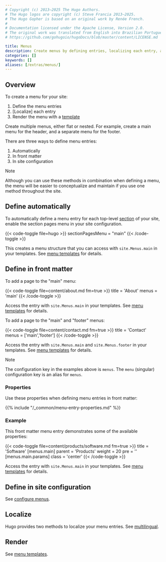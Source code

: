 ```yaml
---
# Copyright (c) 2013–2025 The Hugo Authors.
# The Hugo logos are copyright (c) Steve Francia 2013–2025.
# The Hugo Gopher is based on an original work by Renée French.
#
# Documentation licensed under the Apache License, Version 2.0.
# The original work was translated from English into Brazilian Portuguese.
# https://github.com/gohugoio/hugoDocs/blob/master/content/LICENSE.md

title: Menus
description: Create menus by defining entries, localizing each entry, and rendering the resulting data structure.
categories: []
keywords: []
aliases: [/extras/menus/]
---
```


## Overview

To create a menu for your site:

1. Define the menu entries
1. [Localize] each entry
1. Render the menu with a [template]

Create multiple menus, either flat or nested. For example, create a main menu for the header, and a separate menu for the footer.

There are three ways to define menu entries:

1. Automatically
1. In front matter
1. In site configuration

> [!note]
> Although you can use these methods in combination when defining a menu, the menu will be easier to conceptualize and maintain if you use one method throughout the site.

## Define automatically

To automatically define a menu entry for each top-level [section](g) of your site, enable the section pages menu in your site configuration.

{{< code-toggle file=hugo >}}
sectionPagesMenu = "main"
{{< /code-toggle >}}

This creates a menu structure that you can access with `site.Menus.main` in your templates. See [menu templates] for details.

## Define in front matter

To add a page to the "main" menu:

{{< code-toggle file=content/about.md fm=true >}}
title = 'About'
menus = 'main'
{{< /code-toggle >}}

Access the entry with `site.Menus.main` in your templates. See [menu templates] for details.

To add a page to the "main" and "footer" menus:

{{< code-toggle file=content/contact.md fm=true >}}
title = 'Contact'
menus = ['main','footer']
{{< /code-toggle >}}

Access the entry with `site.Menus.main` and `site.Menus.footer` in your templates. See [menu templates] for details.

> [!note]
> The configuration key in the examples above is `menus`. The `menu` (singular) configuration key is an alias for `menus`.

### Properties

Use these properties when defining menu entries in front matter:

{{% include "/_common/menu-entry-properties.md" %}}

### Example

This front matter menu entry demonstrates some of the available properties:

{{< code-toggle file=content/products/software.md fm=true >}}
title = 'Software'
[menus.main]
parent = 'Products'
weight = 20
pre = '<i class="fa-solid fa-code"></i>'
[menus.main.params]
class = 'center'
{{< /code-toggle >}}

Access the entry with `site.Menus.main` in your templates. See [menu templates] for details.

## Define in site configuration

See [configure menus](/configuration/menus/).

## Localize

Hugo provides two methods to localize your menu entries. See [multilingual].

## Render

See [menu templates].

[menu templates]: /templates/menu/
[multilingual]: /content-management/multilingual/#menus
[template]: /templates/menu/
